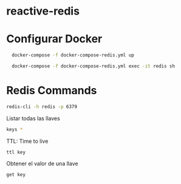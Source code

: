 # reactive-redis

# Configurar Docker

```bash
  docker-compose -f docker-compose-redis.yml up
```

```bash
  docker-compose -f docker-compose-redis.yml exec -it redis sh
```

# Redis Commands

```bash
redis-cli -h redis -p 6379
```

Listar todas las llaves

```bash
keys *
```

TTL: Time to live

```bash
ttl key
```

Obtener el valor de una llave

```bash
get key
```